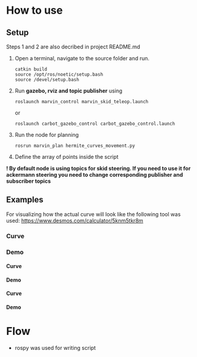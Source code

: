 # How to use

## Setup
Steps 1 and 2 are also decribed in project README.md
1. Open a terminal, navigate to the source folder and run.
    ```
    catkin build
    source /opt/ros/noetic/setup.bash
    source /devel/setup.bash
    ```

2. Run **gazebo, rviz and topic publisher** using
    ```
    roslaunch marvin_control marvin_skid_teleop.launch
    ```
    or
    ```
    roslaunch carbot_gazebo_control carbot_gazebo_control.launch 
    ```

3. Run the node for planning
    ```
    rosrun marvin_plan hermite_curves_movement.py
    ```

4. Define the array of points inside the script

**! By default node is using topics for skid steering. If you need to use it for ackermann steering you need to change corresponding publisher and subscriber topics** 

## Examples

For visualizing how the actual curve will look like the following tool was used: https://www.desmos.com/calculator/5knm5tkr8m

### Curve
<!-- img1 -->

### Demo
<!-- video1 -->

#### Curve
<!-- img2 -->

#### Demo
<!-- video2 -->

#### Curve 
<!-- img3 -->

#### Demo
<!-- video3 -->

# Flow

* rospy was used for writing script